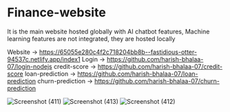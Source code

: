 # Finance-website

It is the main website hosted globally with AI chatbot features, Machine learning features are not integrated, they are hosted locally 


Website -> https://65055e280c4f2c718204bb8b--fastidious-otter-94537c.netlify.app/index1
Login -> https://github.com/harish-bhalaa-07/login-nodejs
credit-score -> https://github.com/harish-bhalaa-07/credit-score
loan-prediction -> https://github.com/harish-bhalaa-07/loan-prediction
churn-prediction -> https://github.com/harish-bhalaa-07/churn-prediction





![Screenshot (411)](https://github.com/harish-bhalaa-07/Finance-website/assets/107175621/be7d4e4d-4958-4326-8426-24d43fbf2efa)
![Screenshot (413)](https://github.com/harish-bhalaa-07/Finance-website/assets/107175621/54099467-4346-475a-9045-f809e144f6ef)
![Screenshot (412)](https://github.com/harish-bhalaa-07/Finance-website/assets/107175621/5701aa63-5418-4bef-92f6-a3d1450656e9)
